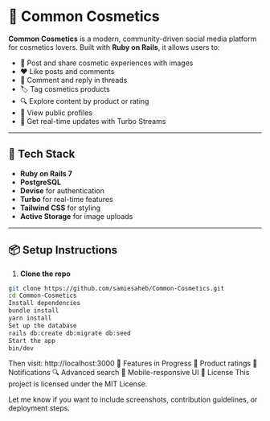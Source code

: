 # 🧴 Common Cosmetics

**Common Cosmetics** is a modern, community-driven social media platform for cosmetics lovers. Built with **Ruby on Rails**, it allows users to:

- 💬 Post and share cosmetic experiences with images
- ❤️ Like posts and comments
- 🧵 Comment and reply in threads
- 🏷️ Tag cosmetics products
- 🔍 Explore content by product or rating
- 👤 View public profiles
- 🔔 Get real-time updates with Turbo Streams

---

## 🚀 Tech Stack

- **Ruby on Rails 7**
- **PostgreSQL**
- **Devise** for authentication
- **Turbo** for real-time features
- **Tailwind CSS** for styling
- **Active Storage** for image uploads

---

## 📦 Setup Instructions

1. **Clone the repo**

```bash
git clone https://github.com/samiesaheb/Common-Cosmetics.git
cd Common-Cosmetics
Install dependencies
bundle install
yarn install
Set up the database
rails db:create db:migrate db:seed
Start the app
bin/dev
```
Then visit: http://localhost:3000
📌 Features in Progress
🌟 Product ratings
🔔 Notifications
🔍 Advanced search
📱 Mobile-responsive UI
📄 License
This project is licensed under the MIT License.

Let me know if you want to include screenshots, contribution guidelines, or deployment steps.
